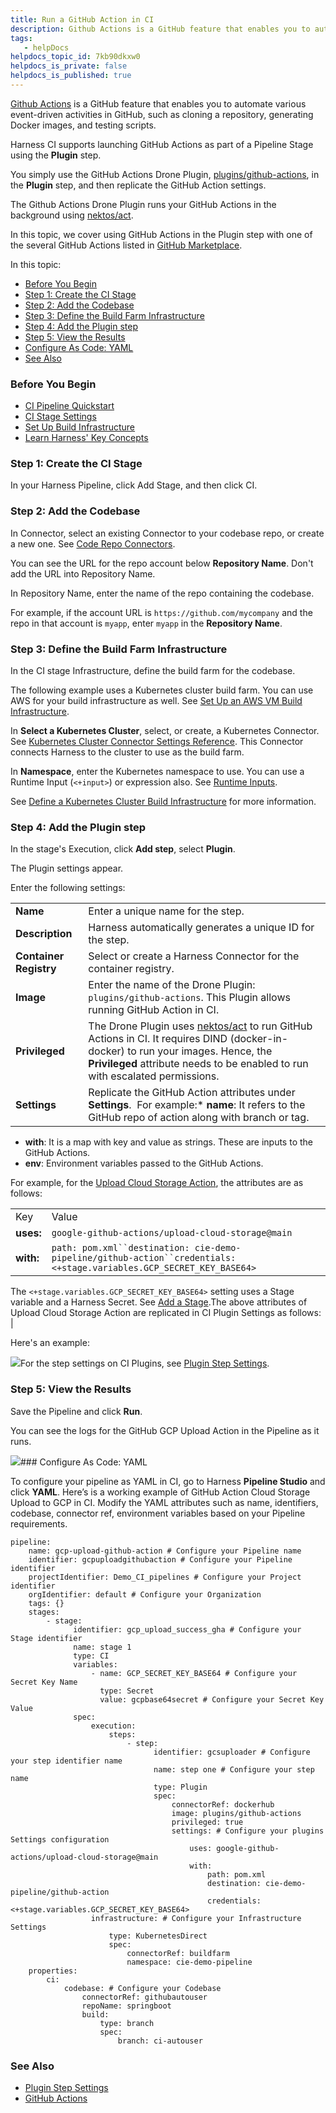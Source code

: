 ```yaml
---
title: Run a GitHub Action in CI
description: Github Actions is a GitHub feature that enables you to automate various event-driven activities in GitHub, such as cloning a repository, generating Docker images, and testing scripts. Harness CI supp…
tags: 
   - helpDocs
helpdocs_topic_id: 7kb90dkxw0
helpdocs_is_private: false
helpdocs_is_published: true
---
```


[Github Actions](https://docs.github.com/en/actions/learn-github-actions/understanding-github-actions) is a GitHub feature that enables you to automate various event-driven activities in GitHub, such as cloning a repository, generating Docker images, and testing scripts.

Harness CI supports launching GitHub Actions as part of a Pipeline Stage using the **Plugin** step.

You simply use the GitHub Actions Drone Plugin, [plugins/github-actions](https://github.com/drone-plugins/github-actions), in the **Plugin** step, and then replicate the GitHub Action settings.

The Github Actions Drone Plugin runs your GitHub Actions in the background using [nektos/act](https://github.com/nektos/act).

In this topic, we cover using GitHub Actions in the Plugin step with one of the several GitHub Actions listed in [GitHub Marketplace](https://github.com/marketplace?category=&query=&type=actions&verification=).

In this topic:

* [Before You Begin](https://ngdocs.harness.io/article/7kb90dkxw0-run-a-git-hub-action-in-cie#before_you_begin)
* [Step 1: Create the CI Stage](https://ngdocs.harness.io/article/7kb90dkxw0-run-a-git-hub-action-in-cie#step_1_create_the_ci_stage)
* [Step 2: Add the Codebase](https://ngdocs.harness.io/article/7kb90dkxw0-run-a-git-hub-action-in-cie#step_2_add_the_codebase)
* [Step 3: Define the Build Farm Infrastructure](https://ngdocs.harness.io/article/7kb90dkxw0-run-a-git-hub-action-in-cie#step_3_define_the_build_farm_infrastructure)
* [Step 4: Add the Plugin step](https://ngdocs.harness.io/article/7kb90dkxw0-run-a-git-hub-action-in-cie#step_4_add_the_plugin_step)
* [Step 5: View the Results](https://ngdocs.harness.io/article/7kb90dkxw0-run-a-git-hub-action-in-cie#step_5_view_the_results)
* [Configure As Code: YAML](https://ngdocs.harness.io/article/7kb90dkxw0-run-a-git-hub-action-in-cie#configure_as_code_yaml)
* [See Also](https://ngdocs.harness.io/article/7kb90dkxw0-run-a-git-hub-action-in-cie#see_also)

### Before You Begin

* [CI Pipeline Quickstart](https://ngdocs.harness.io/article/x0d77ktjw8-ci-pipeline-quickstart)
* [CI Stage Settings](https://ngdocs.harness.io/article/yn4x8vzw3q-ci-stage-settings)
* [Set Up Build Infrastructure](https://ngdocs.harness.io/category/rg8mrhqm95-set-up-build-infrastructure)
* [Learn Harness' Key Concepts](https://ngdocs.harness.io/article/hv2758ro4e-learn-harness-key-concepts)

### Step 1: Create the CI Stage

In your Harness Pipeline, click Add Stage, and then click CI.

### Step 2: Add the Codebase

In Connector, select an existing Connector to your codebase repo, or create a new one. See [Code Repo Connectors](https://ngdocs.harness.io/category/xyexvcc206-ref-source-repo-provider).

You can see the URL for the repo account below **Repository Name**. Don't add the URL into Repository Name.

In Repository Name, enter the name of the repo containing the codebase.

For example, if the account URL is `https://github.com/mycompany` and the repo in that account is `myapp`, enter `myapp` in the **Repository Name**.

### Step 3: Define the Build Farm Infrastructure

In the CI stage Infrastructure, define the build farm for the codebase.

The following example uses a Kubernetes cluster build farm. You can use AWS for your build infrastructure as well. See [Set Up an AWS VM Build Infrastructure](https://ngdocs.harness.io/article/z56wmnris8). 

In **Select a Kubernetes Cluster**, select, or create, a Kubernetes Connector. See [Kubernetes Cluster Connector Settings Reference](https://ngdocs.harness.io/article/sjjik49xww-kubernetes-cluster-connector-settings-reference). This Connector connects Harness to the cluster to use as the build farm.

In **Namespace**, enter the Kubernetes namespace to use. You can use a Runtime Input (`<+input>`) or expression also. See [Runtime Inputs](https://ngdocs.harness.io/article/f6yobn7iq0-runtime-inputs).

See [Define a Kubernetes Cluster Build Infrastructure](/article/ia5dwx5ya8-set-up-a-kubernetes-cluster-build-infrastructure) for more information.

### Step 4: Add the Plugin step

In the stage's Execution, click **Add step**, select **Plugin**.

The Plugin settings appear.

Enter the following settings:



|  |  |
| --- | --- |
| **Name** | Enter a unique name for the step. |
| **Description** | Harness automatically generates a unique ID for the step. |
| **Container Registry** | Select or create a Harness Connector for the container registry. |
| **Image** | Enter the name of the Drone Plugin: `plugins/github-actions`. This Plugin allows running GitHub Action in CI. |
| **Privileged** | The Drone Plugin uses [nektos/act](https://github.com/nektos/act) to run GitHub Actions in CI. It requires DIND (docker-in-docker) to run your images. Hence, the **Privileged** attribute needs to be enabled to run with escalated permissions. |
| **Settings** | Replicate the GitHub Action attributes under **Settings**.  For example:* **name**: It refers to the GitHub repo of action along with branch or tag.
* **with**: It is a map with key and value as strings. These are inputs to the GitHub Actions.
* **env**: Environment variables passed to the GitHub Actions.

For example, for the [Upload Cloud Storage Action](https://github.com/google-github-actions/upload-cloud-storage), the attributes are as follows: 

|  |  |
| --- | --- |
| Key  | Value |
| **uses:** | `google-github-actions/upload-cloud-storage@main` |
| **with:** | `path: pom.xml``destination: cie-demo-pipeline/github-action``credentials: <+stage.variables.GCP_SECRET_KEY_BASE64>` |

The `<+stage.variables.GCP_SECRET_KEY_BASE64>` setting uses a Stage variable and a Harness Secret. See [Add a Stage](/article/2chyf1acil-add-a-stage).The above attributes of Upload Cloud Storage Action are replicated in CI Plugin Settings as follows: |

Here's an example:

![](./static/run-a-git-hub-action-in-cie-03.png)For the step settings on CI Plugins, see [Plugin Step Settings](https://ngdocs.harness.io/article/8r5c3yvb8k-plugin-step-settings-reference).

### Step 5: View the Results

Save the Pipeline and click **Run**. 

You can see the logs for the GitHub GCP Upload Action in the Pipeline as it runs.

![](https://files.helpdocs.io/i5nl071jo5/articles/7kb90dkxw0/1638205727555/2-kztp-livgq-6-g-7-q-ti-0-ljqj-63-mv-wm-6-pb-th-enjaddyp-lpp-2-ny-bzw-wn-n-7-tgskb-xw-7-bgw-v-8-z-yuue-6-g-1-y-7-a-sa-kt-0-xy-1-xc-gyp-9-gc-8-td-ai-nvg-j-5-do-qgh-jg-6-r-81-c-fmp-wmen-bgzyq-b-6-r-y)### Configure As Code: YAML

To configure your pipeline as YAML in CI, go to Harness **Pipeline Studio** and click **YAML**. Here’s is a working example of GitHub Action Cloud Storage Upload to GCP in CI. Modify the YAML attributes such as name, identifiers, codebase, connector ref, environment variables based on your Pipeline requirements.


```
pipeline:  
    name: gcp-upload-github-action # Configure your Pipeline name  
    identifier: gcpuploadgithubaction # Configure your Pipeline identifier  
    projectIdentifier: Demo_CI_pipelines # Configure your Project identifier  
    orgIdentifier: default # Configure your Organization  
    tags: {}  
    stages:  
        - stage:  
              identifier: gcp_upload_success_gha # Configure your Stage identifier  
              name: stage 1  
              type: CI  
              variables:   
                  - name: GCP_SECRET_KEY_BASE64 # Configure your Secret Key Name  
                    type: Secret  
                    value: gcpbase64secret # Configure your Secret Key Value  
              spec:  
                  execution:  
                      steps:  
                          - step:  
                                identifier: gcsuploader # Configure your step identifier name  
                                name: step one # Configure your step name  
                                type: Plugin  
                                spec:  
                                    connectorRef: dockerhub  
                                    image: plugins/github-actions  
                                    privileged: true  
                                    settings: # Configure your plugins Settings configuration  
                                        uses: google-github-actions/upload-cloud-storage@main  
                                        with:  
                                            path: pom.xml  
                                            destination: cie-demo-pipeline/github-action  
                                            credentials: <+stage.variables.GCP_SECRET_KEY_BASE64>  
                  infrastructure: # Configure your Infrastructure Settings  
                      type: KubernetesDirect  
                      spec:  
                          connectorRef: buildfarm  
                          namespace: cie-demo-pipeline  
    properties:  
        ci:  
            codebase: # Configure your Codebase  
                connectorRef: githubautouser  
                repoName: springboot  
                build:  
                    type: branch  
                    spec:  
                        branch: ci-autouser
```
### See Also

* [Plugin Step Settings](https://ngdocs.harness.io/article/8r5c3yvb8k-plugin-step-settings-reference)
* [GitHub Actions](https://docs.github.com/en/actions/learn-github-actions/understanding-github-actions)

